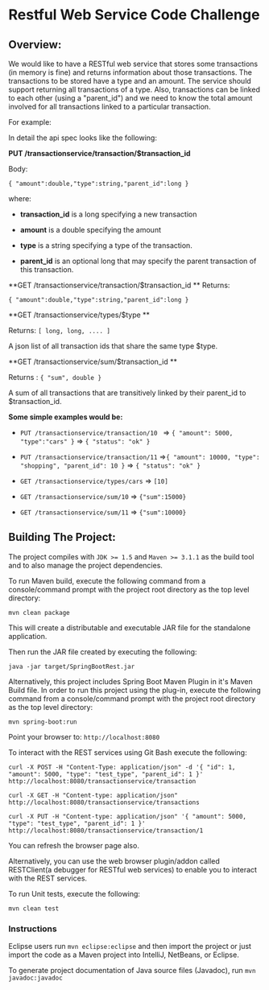 Restful Web Service Code Challenge
======================================
Overview:
----------
We would like to have a RESTful web service that stores some transactions (in memory is fine)
and returns information about those transactions.
The transactions to be stored have a type and an amount. The service should support returning all
transactions of a type. Also, transactions can be linked to each other (using a "parent_id") and we
need to know the total amount involved for all transactions linked to a particular transaction.

For example:

In detail the api spec looks like the following:

**PUT /transactionservice/transaction/$transaction_id**

Body: 

 `{ "amount":double,"type":string,"parent_id":long } `
 
where:

 - **transaction_id** is a long specifying a new transaction
 
 - **amount** is a double specifying the amount
 
 - **type** is a string specifying a type of the transaction.
 
 - **parent_id** is an optional long that may specify the parent transaction of this transaction. 

**GET /transactionservice/transaction/$transaction_id **
Returns: 

`{ "amount":double,"type":string,"parent_id":long } `

**GET /transactionservice/types/$type **

Returns: `[ long, long, .... ]`
 
A json list of all transaction ids that share the same type $type.

**GET /transactionservice/sum/$transaction_id **

Returns : `{ "sum", double }`

A sum of all transactions that are transitively linked by their parent_id to $transaction_id.

**Some simple examples would be:**

- `PUT /transactionservice/transaction/10 ` => `{ "amount": 5000, "type":"cars" }` => `{ "status": "ok" } `

- `PUT /transactionservice/transaction/11` =>`{ "amount": 10000, "type": "shopping", "parent_id": 10 }` => `{ "status": "ok" } `

- `GET /transactionservice/types/cars` => `[10]`

- `GET /transactionservice/sum/10` => `{"sum":15000} `

- `GET /transactionservice/sum/11` => `{"sum":10000} `

Building The Project:
----------------------
The project compiles with ```JDK >= 1.5``` and ```Maven >= 3.1.1``` as the build tool and to also manage the project dependencies.

To run Maven build, execute the following command from a console/command prompt with the project root directory as the top level directory:

```mvn clean package```

This will create a distributable and executable JAR file for the standalone application.

Then run the JAR file created by executing the following:

```java -jar target/SpringBootRest.jar```

Alternatively, this project includes Spring Boot Maven Plugin in it's Maven Build file. In order to run this project using the plug-in, execute the following command from a console/command prompt with the project root directory as the top level directory:

```mvn spring-boot:run```

Point your browser to: ```http://localhost:8080```

To interact with the REST services using Git Bash execute the following:

```curl -X POST -H "Content-Type: application/json" -d '{ "id": 1, "amount": 5000, "type": "test_type", "parent_id": 1 }' http://localhost:8080/transactionservice/transaction```

```curl -X GET -H "Content-type: application/json" http://localhost:8080/transactionservice/transactions```

```curl -X PUT -H "Content-type: application/json" '{ "amount": 5000, "type": "test_type", "parent_id": 1 }' http://localhost:8080/transactionservice/transaction/1```

You can refresh the browser page also.

Alternatively, you can use the web browser plugin/addon called RESTClient(a debugger for RESTful web services) to enable you to interact with the REST services.

To run Unit tests, execute the following:

```mvn clean test```

### Instructions

Eclipse users run `mvn eclipse:eclipse` and then import the project or just import the code as a Maven project into IntelliJ, NetBeans, or Eclipse.

To generate project documentation of Java source files (Javadoc), run `mvn javadoc:javadoc`